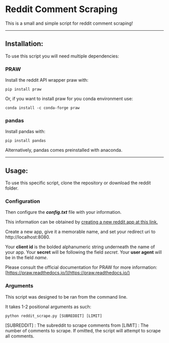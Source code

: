 # Reddit Comment Scraping

This is a small and simple script for reddit comment scraping!

---

## Installation:

To use this script you will need multiple dependencies:

### PRAW

Install the reddit API wrapper praw with:

```
pip install praw
```

Or, if you want to install praw for you conda environment use:

```
conda install -c conda-forge praw
```

### pandas

Install pandas with:

```
pip install pandas
```

Alternatively, pandas comes preinstalled with anaconda.

---

## Usage:

To use this specific script, clone the repository or download the reddit folder.

### Configuration

Then configure the ***config.txt*** file with your information.

This information can be obtained by [creating a new reddit app at this link.](https://reddit.com/prefs/apps)

Create a new app, give it a memorable name, and set your redirect uri to http://localhost:8080.

Your **client id** is the bolded alphanumeric string underneath the name of your app.
Your **secret** will be following the field *secret*.
Your **user agent** will be in the field *name*.

Please consult the official documentation for PRAW for more information: 
[https://praw.readthedocs.io/](https://praw.readthedocs.io/)

### Arguments

This script was designed to be ran from the command line.

It takes 1-2 positional arguments as such:

```
python reddit_scrape.py [SUBREDDIT] [LIMIT]
```

[SUBREDDIT] : The subreddit to scrape comments from
[LIMIT] : The number of comments to scrape. If omitted, the script will attempt to scrape all comments.

